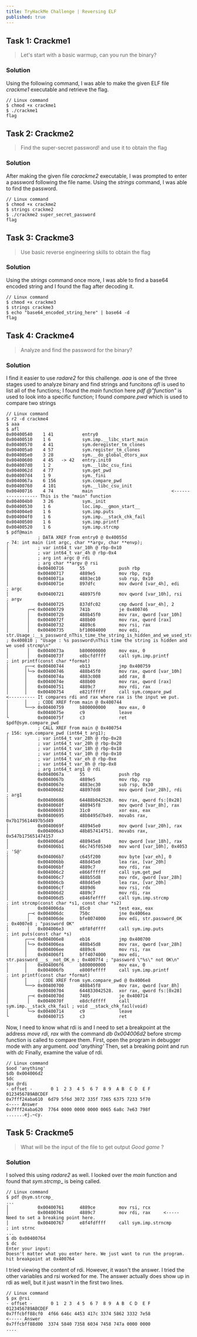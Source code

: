```yaml
---
title: TryHackMe Challenge | Reversing ELF
published: true
---
```


## [](#header-2)Task 1: Crackme1

> Let's start with a basic warmup, can you run the binary?

### [](#header-3)Solution

Using the following command, I was able to make the given ELF file _crackme1_ executable and retrieve the flag.

```Linux
// Linux command
$ chmod +x crackme1
$ ./crackme1
flag
```

## [](#header-2)Task 2: Crackme2

> Find the super-secret password! and use it to obtain the flag

### [](#header-3)Solution

After making the given file _carackme2_ executable, I was prompted to enter a password following the file name.
Using the *strings* command, I was able to find the password.

```Linux
// Linux command
$ chmod +x crackme2
$ strings crackme2
$ ./crackme2 super_secret_password
flag
```

## [](#header-2)Task 3: Crackme3

> Use basic reverse engineering skills to obtain the flag

### [](#header-3)Solution

Using the *strings* command once more, I was able to find a base64 encoded string and I found the flag after decoding it.

```Linux
// Linux command
$ chmod +x crackme3
$ strings crackme3
$ echo "base64_encoded_string_here" | base64 -d
flag
```

## [](#header-2)Task 4: Crackme4

> Analyze and find the password for the binary?

### [](#header-3)Solution

I find it easier to use *radare2* for this challenge.
*aaa* is one of the three stages used to analyze binary and find strings and funcitons
*afl* is used to list all of the functions; I found the _main_ function here
*pdf @"function"* is used to look into a specific function; I found _compare.pwd_ which is used to compare two strings

```Linux
// Linux command
$ r2 -d crackme4
$ aaa
$ afl
0x00400540    1 41           entry0
0x00400510    1 6            sym.imp.__libc_start_main
0x00400570    4 41           sym.deregister_tm_clones
0x004005a0    4 57           sym.register_tm_clones
0x004005e0    3 28           sym.__do_global_dtors_aux
0x00400600    4 45   -> 42   entry.init0
0x004007d0    1 2            sym.__libc_csu_fini
0x0040062d    4 77           sym.get_pwd
0x004007d4    1 9            sym._fini
0x0040067a    6 156          sym.compare_pwd
0x00400760    4 101          sym.__libc_csu_init
0x00400716    4 74           main                              <------------------ This is the "main" function
0x004004b0    3 26           sym._init
0x00400530    1 6            loc.imp.__gmon_start__
0x004004e0    1 6            sym.imp.puts
0x004004f0    1 6            sym.imp.__stack_chk_fail
0x00400500    1 6            sym.imp.printf
0x00400520    1 6            sym.imp.strcmp
$ pdf@main
            ; DATA XREF from entry0 @ 0x40055d
┌ 74: int main (int argc, char **argv, char **envp);
│           ; var int64_t var_10h @ rbp-0x10
│           ; var int64_t var_4h @ rbp-0x4
│           ; arg int argc @ rdi
│           ; arg char **argv @ rsi
│           0x00400716      55             push rbp
│           0x00400717      4889e5         mov rbp, rsp
│           0x0040071a      4883ec10       sub rsp, 0x10
│           0x0040071e      897dfc         mov dword [var_4h], edi     ; argc
│           0x00400721      488975f0       mov qword [var_10h], rsi    ; argv
│           0x00400725      837dfc02       cmp dword [var_4h], 2
│       ┌─< 0x00400729      741b           je 0x400746
│       │   0x0040072b      488b45f0       mov rax, qword [var_10h]
│       │   0x0040072f      488b00         mov rax, qword [rax]
│       │   0x00400732      4889c6         mov rsi, rax
│       │   0x00400735      bf10084000     mov edi, str.Usage_:__s_password_nThis_time_the_string_is_hidden_and_we_used_strcmp_n ; 0x400810 ; "Usage : %s password\nThis time the string is hidden and we used strcmp\n"                              
│       │   0x0040073a      b800000000     mov eax, 0
│       │   0x0040073f      e8bcfdffff     call sym.imp.printf         ; int printf(const char *format)                                                             
│      ┌──< 0x00400744      eb13           jmp 0x400759
│      │└─> 0x00400746      488b45f0       mov rax, qword [var_10h]
│      │    0x0040074a      4883c008       add rax, 8
│      │    0x0040074e      488b00         mov rax, qword [rax]
│      │    0x00400751      4889c7         mov rdi, rax
│      │    0x00400754      e821ffffff     call sym.compare_pwd       <---------- It compares rdi and rax where rax is the input we put. 
│      │    ; CODE XREF from main @ 0x400744
│      └──> 0x00400759      b800000000     mov eax, 0
│           0x0040075e      c9             leave
└           0x0040075f      c3             ret
$pdf@sym.compare_pwd
            ; CALL XREF from main @ 0x400754
┌ 156: sym.compare_pwd (int64_t arg1);
│           ; var int64_t var_28h @ rbp-0x28
│           ; var int64_t var_20h @ rbp-0x20
│           ; var int64_t var_18h @ rbp-0x18
│           ; var int64_t var_10h @ rbp-0x10
│           ; var int64_t var_eh @ rbp-0xe
│           ; var int64_t var_8h @ rbp-0x8
│           ; arg int64_t arg1 @ rdi
│           0x0040067a      55             push rbp
│           0x0040067b      4889e5         mov rbp, rsp
│           0x0040067e      4883ec30       sub rsp, 0x30
│           0x00400682      48897dd8       mov qword [var_28h], rdi    ; arg1
│           0x00400686      64488b042528.  mov rax, qword fs:[0x28]
│           0x0040068f      488945f8       mov qword [var_8h], rax
│           0x00400693      31c0           xor eax, eax
│           0x00400695      48b8495d7b49.  movabs rax, 0x7b175614497b5d49
│           0x0040069f      488945e0       mov qword [var_20h], rax
│           0x004006a3      48b857414751.  movabs rax, 0x547b175651474157
│           0x004006ad      488945e8       mov qword [var_18h], rax
│           0x004006b1      66c745f05340   mov word [var_10h], 0x4053  ; 'S@'
│           0x004006b7      c645f200       mov byte [var_eh], 0
│           0x004006bb      488d45e0       lea rax, [var_20h]
│           0x004006bf      4889c7         mov rdi, rax
│           0x004006c2      e866ffffff     call sym.get_pwd
│           0x004006c7      488b55d8       mov rdx, qword [var_28h]
│           0x004006cb      488d45e0       lea rax, [var_20h]
│           0x004006cf      4889d6         mov rsi, rdx
│           0x004006d2      4889c7         mov rdi, rax
│           0x004006d5      e846feffff     call sym.imp.strcmp         ; int strcmp(const char *s1, const char *s2)                                                 
│           0x004006da      85c0           test eax, eax
│       ┌─< 0x004006dc      750c           jne 0x4006ea
│       │   0x004006de      bfe8074000     mov edi, str.password_OK    ; 0x4007e8 ; "password OK"                                                                   
│       │   0x004006e3      e8f8fdffff     call sym.imp.puts           ; int puts(const char *s)                                                                    
│      ┌──< 0x004006e8      eb16           jmp 0x400700
│      │└─> 0x004006ea      488b45d8       mov rax, qword [var_28h]
│      │    0x004006ee      4889c6         mov rsi, rax
│      │    0x004006f1      bff4074000     mov edi, str.password___s__not_OK_n ; 0x4007f4 ; "password \"%s\" not OK\n"                                              
│      │    0x004006f6      b800000000     mov eax, 0
│      │    0x004006fb      e800feffff     call sym.imp.printf         ; int printf(const char *format)                                                             
│      │    ; CODE XREF from sym.compare_pwd @ 0x4006e8
│      └──> 0x00400700      488b45f8       mov rax, qword [var_8h]
│           0x00400704      644833042528.  xor rax, qword fs:[0x28]
│       ┌─< 0x0040070d      7405           je 0x400714
│       │   0x0040070f      e8dcfdffff     call sym.imp.__stack_chk_fail ; void __stack_chk_fail(void)                                                              
│       └─> 0x00400714      c9             leave
└           0x00400715      c3             ret

```

Now, I need to know what rdi is and I need to set a breakpoint at the address _move rdi, rax_ with the command *db 0x004006d2* before strcmp function is called to compare them.
First, open the program in debugger mode with any argument. *ood 'anything'*
Then, set a breaking point and run with *dc*
Finally, examine the value of rdi.
```Linux
// Linux command
$ood 'anything'
$db 0x004006d2
$dc
$px @rdi
- offset -       0 1  2 3  4 5  6 7  8 9  A B  C D  E F  0123456789ABCDEF
0x7fff24aba610  6d79 5f6d 3072 335f 7365 6375 7233 5f70                         <---- Answer
0x7fff24aba620  7764 0000 0000 0000 0065 6a8c 7e63 798f    .......ej.~cy.
```
## [](#header-2)Task 5: Crackme5

> What will be the input of the file to get output _Good game_ ?
 
### [](#header-3)Solution

I solved this using *radare2* as well. I looked over the _main_ function and found that _sym.strcmp__ is being called.

```Linux
// Linux command
$ pdf @sym.strcmp_
...
│           0x00400761      4889ce         mov rsi, rcx
│           0x00400764      4889c7         mov rdi, rax     <----- Need to set a breaking point here.
│           0x00400767      e8f4fdffff     call sym.imp.strncmp        ; int strnc 
...
$ db 0x00400764
$ dc
Enter your input:
Doesn't matter what you enter here. We just want to run the program.
hit breakpoint at 0x400764
```

I tried viewing the content of rdi. However, it wasn't the answer. I tried the other variables and rsi worked for me.
The answer actually does show up in rdi as well, but it just wasn't in the first two lines.

```Linux
// Linux command
$ px @rsi
- offset -       0 1  2 3  4 5  6 7  8 9  A B  C D  E F  0123456789ABCDEF
0x7ffcbff88cf0  4f66 646c 4453 417c 3374 5862 3332 7e58                             <----- Answer                                
0x7ffcbff88d00  3374 5840 7358 6034 7458 747a 0000 0000              ....
```
